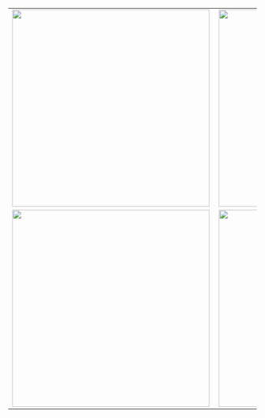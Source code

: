 <center>
<table>
  <tr>
      <td><img width="400px" align="left" src="https://github-readme-stats.vercel.app/api/top-langs/?username=murilothink&hide=html&layout=compact&theme=cobalt" /></td>
      <td><img width="400px" align="left" src="https://github-readme-stats.vercel.app/api?username=murilothink&theme=cobalt" /></td>
  </tr>  
    <tr>
      <td><img width="400px" align="left" src="https://github-readme-stats.vercel.app/api/pin/?username=murilothink&repo=comanda-blue&theme=cobalt" /></td>
      <td><img width="400px" align="left" src="https://github-readme-stats.vercel.app/api/pin/?username=murilothink&repo=Sistema-Minhas-Financas-API&theme=cobalt" /></td>
  </tr>  
</table>
</center>
